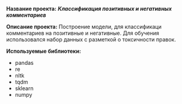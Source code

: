 **Название проекта:**
***Классификация позитивных и негативных комментариев***

**Описание проекта:**
Построение модели, для классификаци комментариев на позитивные и негативные.
Для обучения использовался набор данных с разметкой о токсичности правок.

**Используемые библиотеки:**
- pandas
- re
- nltk
- tqdm
- sklearn
- numpy
